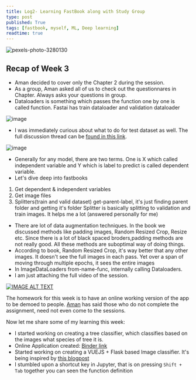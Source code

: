 ```yaml
---
title: Log2- Learning FastBook along with Study Group
type: post
published: True
tags: [fastbook, myself, ML, Deep learning]
readtime: true
---
```


![pexels-photo-3280130](https://user-images.githubusercontent.com/24592806/123889003-3d20f000-d972-11eb-888b-184aa92fa327.jpeg)


## Recap of Week 3

- Aman decided to cover only the Chapter 2 during the session.
- As a group, Aman asked all of us to check out the  questionnares in Chapter. Always asks your questions in group.
- Dataloaders is something which passes the function one by one is called function. Fastai has train dataloader and validation dataloader

![image](https://user-images.githubusercontent.com/24592806/123837234-3bcad580-d928-11eb-8a03-e7406f160b79.png)

- I was immediately curious about what to do for test dataset as well. The full discussion thread can be [found in this link](https://wandb.ai/aarora/discussions/Fastbook-Reading-Group-Week-3--Vmlldzo3OTMwODk).

![image](https://user-images.githubusercontent.com/24592806/123840511-0627eb80-d92c-11eb-8bd5-3053432b508a.png)

- Generally for any model, there are two terms. One is X which called independent variable and Y which is label to predict is called dependent variable.
- Let's dive deep into fastbooks
 1. Get dependent & independent variables
2. Get image files
3. Splitters(train and valid dataset)
get-parent-label, it's just finding parent folder and getting it's folder
Splitter is basically splitting to validation and train images. It helps me a lot (answered personally for me)

- There are lot of data augmentation techniques. In the book we discussed methods like padding images, Random Resized Crop, Resize etc. 
Since there is a lot of black spaced broders,padding methods are not really good. All these methods are suboptimal way of doing things.
- According to book, Random Resized Crop, it's way better that any other images. It doesn't see the
 full images in each pass. Yet over a span of moving through multiple epochs, it sees the entire images
- In ImageDataLoaders from-name-func, internally calling Dataloaders.
- I am just attaching the full video of the session.

[![IMAGE ALT TEXT](http://img.youtube.com/vi/rmOqCO7c8pw/0.jpg)](http://www.youtube.com/watch?v=rmOqCO7c8pw "Video Title")

The homework for this week is to have an online working version of the app to be demoed to people. [Aman](https://amaarora.github.io/) has said those 
who do not complete the assignment, need not even come to the sessions.

Now let me share some of my learning this week:

- I started working on creating a tree classifier, which classifies based on the images what species of tree it is.
- Online Application created: [Binder link](https://mybinder.org/v2/gh/kurianbenoy/Tree-Classifier/HEAD?filepath=%2Fvoila%2Frender%2Ftree-classifier-app.ipynb)
- Started working on creating a VUEJS + Flask based Image classifier. It's being inspired by [this blogpost](https://fullstackwithpr.hashnode.dev/the-bear-classifier-fastai-meets-angular)
- I stumbled upon a shortcut key in Jupyter, that is on pressing `Shift + Tab` together you can seen the function definition
